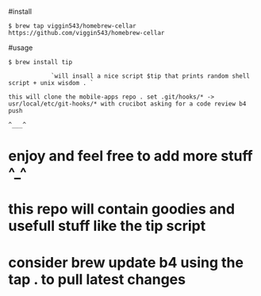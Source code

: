 #install

 `$ brew tap viggin543/homebrew-cellar https://github.com/viggin543/homebrew-cellar`



#usage
 
 `$ brew install tip `






  
                `will insall a nice script $tip that prints random shell script + unix wisdom . `



 
 `this will clone the mobile-apps repo . set .git/hooks/* -> usr/local/etc/git-hooks/* with crucibot asking for a code review b4 push` 
 
 ```^___^```

# enjoy and feel free to add more  stuff ^_^
 
# this repo will contain goodies and usefull stuff like the tip script 

# consider brew update b4 using the tap . to pull latest changes
